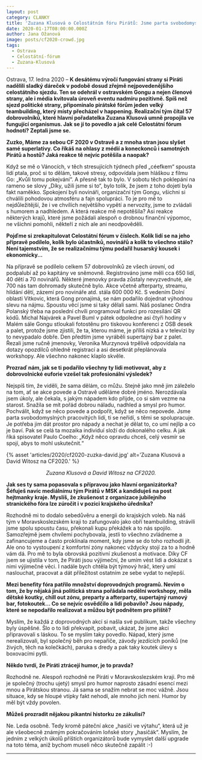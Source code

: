 ```yaml
---
layout: post
category: CLANKY
title: 'Zuzana Klusová o Celostátním fóru Pirátů: Jsme parta svobodomyslných pracovitých lidí'
date: 2020-01-17T08:00:00.000Z
author: Jana Ožanová
image: posts/cf2020-crowd.jpg
tags:
  - Ostrava
  - Celostátní-fórum
  - Zuzana-Klusová
---
```


Ostrava, 17. ledna 2020 – **K desátému výročí fungování strany si Piráti nadělili sladký dáreček v podobě dosud zřejmě nejpovedenějšího celostátního sjezdu. Ten se odehrál v ostravském Gongu a nejen členové strany, ale i média kvitovala úroveň eventu nadmíru pozitivně. Spíš než sjezd politické strany, připomínalo pirátské fórům jeden velký teambuilding, který místy přecházel v happening. Realizační tým čítal 57 dobrovolníků, které hlavní pořadatelka Zuzana Klusová umně propojila ve fungující organismus. Jak se jí to povedlo a jak celé Celostátní fórum hodnotí? Zeptali jsme se.**

**Zuzko, Máme za sebou CF 2020 v Ostravě a z mnoha stran jsou slyšet samé superlativy. Co říkáš na ohlasy z médií a koneckonců i samotných Pirátů a hostů? Jaká reakce tě nejvíc potěšila a naopak?**

Když se mě o Vánocích, v těch stresujících týdnech před „céefkem“ spousta lidí ptala, proč si to dělám, takové stresy, odpovídala jsem hláškou z filmu Go: „Kvůli tomu pokejvání“. A přesně tak to bylo. V sobotu těch poklepání na rameno se slovy „Díky, užili jsme si to“, bylo tolik, že jsem z toho dojetí byla fakt naměkko. Spokojení byli novináři, organizační tým Gongu, všichni si chválili pohodovou atmosféru a fajn spolupráci. To je pro mě to nejdůležitější, že i ve chvílích největšího vypětí a nervozity, jsme to zvládali s humorem a nadhledem. A která reakce mě nepotěšila? Asi reakce některých krajů, které jsme požádali alespoň o drobnou finanční výpomoc, ne všichni pomohli, někteří z nich ale ani neodpověděli.

**Pojďme si zrekapitulovat Celostátní fórum v číslech. Kolik lidí se na jeho přípravě podílelo, kolik bylo účastníků, novinářů a kolik to všechno stálo? Není tajemstvím, že se realizačnímu týmu podařil husarský kousek i ekonomicky…**

Na přípravě se podílelo celkem 57 dobrovolníků ze všech úrovní, od podpalubí až po kapitány ve sněmovně. Registrováno jsme měli cca 650 lidí, 40 dětí a 70 novinářů. Některé jmenovky pravda zůstaly nevyzvednuté, ale 700 nás tam dohromady skutečně bylo. Akce včetně afterparty, streamu, hlídání dětí, zázemí pro novináře atd. stála 600 000 Kč. S vedením Dolní oblasti Vítkovic, která Gong pronajímá, se nám podařilo dojednat výhodnou slevu na nájmu. Spoustu věcí jsme si taky dělali sami. Náš poslanec Ondra Polanský třeba na poslední chvíli programoval funkci pro rozesílání QR kódů. Michal Najvárek a Pavel Buml v pátek odpoledne asi čtyři hodiny v Malém sále Gongu stloukali fotostěnu pro tiskovou konferenci z OSB desek a palet, protože jsme zjistili, že ta, kterou máme, je příliš nízká a v televizi by to nevypadalo dobře. Den předtím jsme vyráběli supertajný bar z palet. Řezali jsme ručně jmenovky, Veronika Murzynová trpělivě odpovídala na dotazy opozdilců ohledně registrací a asi desetkrát přeplánovala workshopy. Ale všechno nakonec klaplo skvěle.

**Prozraď nám, jak se ti podařilo všechny ty lidi motivovat, aby z dobrovolnické euforie vzešel tak profesionální výsledek?**

Nejspíš tím, že viděli, že sama dělám, co můžu. Stejně jako mně jim záleželo na tom, ať se akce povede a Ostravě uděláme dobré jméno.  Nerozdávala jsem úkoly, ale čekala, s jakým nápadem kdo přijde, co si sám vezme na starost. Snažila se mít pořád dobrou náladu, nadhled a smysl pro humor. Pochválit, když se něco povede a podpořit, když se něco nepovede. Jsme parta svobodomyslných pracovitých lidí, ti se neřídí, s těmi se spolupracuje. Je potřeba jim dát prostor pro nápady a nechat je dělat to, co umí nejlíp a co je baví. Pak se celá ta mozaika individuí složí do dokonalého celku. A jak říká spisovatel Paulo Coelho: „Když něco opravdu chceš, celý vesmír se spojí, abys to mohl uskutečnit.“ 

{% asset 'articles/2020/cf2020-zuzka-david.jpg' alt='Zuzana Klusová a David Witosz na CF2020.' %}

<p style="text-align: center">
<i>Zuzana Klusová a David Witosz na CF2020.</i>
</p>

**Jak ses ty sama popasovala s přípravou jako hlavní organizátorka? Šéfuješ navíc mediálnímu tým Pirátů v MSK a kandiduješ na post hejtmanky kraje. Myslíš, že zkušenost z organizace jubilejního stranického fóra lze zúročit i v pozici krajského úředníka?**

Rozhodně mi to dodalo sebedůvěru a energii do krajských voleb. Na náš tým v Moravskoslezském kraji to zafungovalo jako obří teambuilding, strávili jsme spolu spoustu času, překonali kupu překážek a to nás spojilo. Samozřejmě jsem chvílemi pochybovala, jestli to všechno zvládneme a zafinancujeme a často proklínala moment, kdy jsme se do toho rozhodli jít. Ale ono to vystoupení z komfortní zóny nakonec vždycky stojí za to a hodně vám dá. Pro mě to byla obrovská pozitivní zkušenost a motivace. Díky CF jsem se ujistila v tom, že Piráti jsou výjimeční, že umím vést lidi a dokázat s nimi výjimečné věci. I nadále bych chtěla být týmový hráč, který umí naslouchat, pracovat a dát příležitost ostatním ze sebe vydat to nejlepší.

**Mezi benefity fóra patřilo množství doprovodných programů. Nevím o tom, že by nějaká jiná politická strana pořádala nedělní workshopy, měla dětské koutky, chill out zónu, preparty a afterparty, supertajný rumový bar, fotokoutek… Co se nejvíc osvědčilo a lidi pobavilo? Jsou nápady, které se nepodařilo realizovat a můžou být podnětem pro příště?**

Myslím, že každá z doprovodných akcí si našla své publikum, takže všechny byly úspěšné. Šlo o to lidi překvapit, pobavit, ukázat, že jsme akci připravovali s láskou. To se myslím taky povedlo. Nápad, který jsme nerealizovali, byl společný běh pro nepařiče, závody jezdících poníků (ne živých, těch na kolečkách), paruka s dredy a pak taky koutek úlevy s boxovacími pytli.

**Někdo tvrdí, že Piráti ztrácejí humor, je to pravda?**

Rozhodně ne. Alespoň rozhodně ne Piráti v Moravskoslezském kraji. Pro mě je společný (trochu ujetý) smysl pro humor naprosto zásadní esencí mezi mnou a Pirátskou stranou. Já sama se snažím nebrat se moc vážně. Jsou situace, kdy se hloupé vtípky fakt nehodí, ale mnoho jich není. Humor by měl být vždy povolen.

**Můžeš prozradit nějakou pikantní historku ze zákulisí?**

Ne. Leda osobně. Tedy kromě páteční akce „hasiči ve výtahu“, která už je ale všeobecně známým pokračováním loňské story „hasičák“. Myslím, že jedním z velkých úkolů příštích organizátorů bude vymyslet další upgrade na toto téma, aniž bychom museli něco skutečně zapálit :-)

- - -
